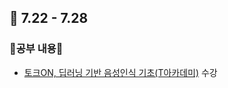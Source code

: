 ## 📆 7.22 - 7.28
### 📖공부 내용📖
* [토크ON, 딥러닝 기반 음성인식 기초(T아카데미)](https://www.youtube.com/playlist?list=PL9mhQYIlKEhdrYpsGk8X4qj3tQUuaDhrl) 수강
